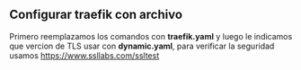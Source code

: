 ## Configurar traefik con archivo 
Primero reemplazamos los comandos con **traefik.yaml** y luego le indicamos que vercion de TLS usar con  **dynamic.yaml**, para verificar la seguridad usamos https://www.ssllabs.com/ssltest
